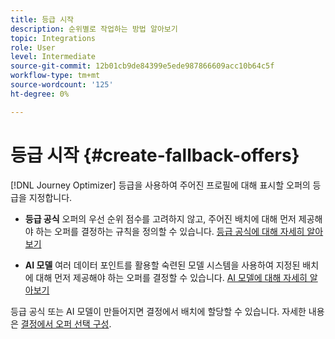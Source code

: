 ```yaml
---
title: 등급 시작
description: 순위별로 작업하는 방법 알아보기
topic: Integrations
role: User
level: Intermediate
source-git-commit: 12b01cb9de84399e5ede987866609acc10b64c5f
workflow-type: tm+mt
source-wordcount: '125'
ht-degree: 0%

---
```


# 등급 시작 {#create-fallback-offers}

[!DNL Journey Optimizer] 등급을 사용하여 주어진 프로필에 대해 표시할 오퍼의 등급을 지정합니다.

* **등급 공식** 오퍼의 우선 순위 점수를 고려하지 않고, 주어진 배치에 대해 먼저 제공해야 하는 오퍼를 결정하는 규칙을 정의할 수 있습니다. [등급 공식에 대해 자세히 알아보기](create-ranking-formulas.md)

* **AI 모델** 여러 데이터 포인트를 활용할 숙련된 모델 시스템을 사용하여 지정된 배치에 대해 먼저 제공해야 하는 오퍼를 결정할 수 있습니다. [AI 모델에 대해 자세히 알아보기](ai-models.md)

등급 공식 또는 AI 모델이 만들어지면 결정에서 배치에 할당할 수 있습니다. 자세한 내용은 [결정에서 오퍼 선택 구성](../offer-activities/configure-offer-selection.md).
